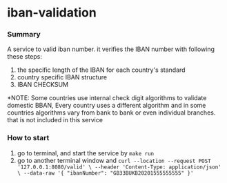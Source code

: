 # iban-validation

### Summary
A service to valid iban number. it verifies the IBAN number with following these steps:
1. the specific length of the IBAN for each country's standard
2. country specific IBAN structure
3. IBAN CHECKSUM

*NOTE: Some countries use internal check digit algorithms to validate domestic BBAN, Every country uses a different algorithm and in some countries algorithms vary from bank to bank or even individual branches. that is not included in this service


### How to start
1. go to terminal, and start the service by `make run`
2. go to another terminal window and 
`curl --location --request POST '127.0.0.1:8080/valid' \
--header 'Content-Type: application/json' \
--data-raw '{
    "ibanNumber": "GB33BUKB20201555555555"
}'`
